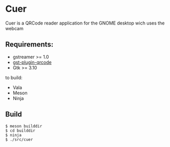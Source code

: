 # Cuer

Cuer is a QRCode reader application for the GNOME desktop wich uses the webcam

## Requirements:

- gstreamer >= 1.0
- [gst-plugin-qrcode](https://github.com/fabrixxm/gst-plugin-qrcode)
- Gtk >= 3.10

to build:

- Vala
- Meson
- Ninja

## Build

	$ meson builddir
	$ cd builddir
	$ ninja
	$ ./src/cuer


